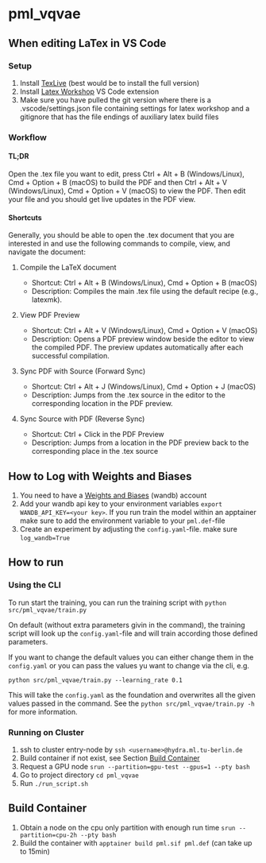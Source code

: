 # pml_vqvae

## When editing LaTex in VS Code

### Setup

1. Install [TexLive](https://www.tug.org/texlive/) (best would be to install the full version)
2. Install [Latex Workshop](https://marketplace.visualstudio.com/items?itemName=James-Yu.latex-workshop) VS Code extension
3. Make sure you have pulled the git version where there is a .vscode/settings.json file containing settings for latex workshop and a gitignore that has the file endings of auxiliary latex build files

### Workflow

#### TL;DR

Open the .tex file you want to edit, press Ctrl + Alt + B (Windows/Linux), Cmd + Option + B (macOS) to build the PDF and then Ctrl + Alt + V (Windows/Linux), Cmd + Option + V (macOS) to view the PDF. Then edit your file and you should get live updates in the PDF view.

#### Shortcuts

Generally, you should be able to open the .tex document that you are interested in and use the following commands to compile, view, and navigate the document:

1. Compile the LaTeX document
    - Shortcut: Ctrl + Alt + B (Windows/Linux), Cmd + Option + B (macOS)
    - Description: Compiles the main .tex file using the default recipe (e.g., latexmk).

1. View PDF Preview
    - Shortcut: Ctrl + Alt + V (Windows/Linux), Cmd + Option + V (macOS)
    - Description: Opens a PDF preview window beside the editor to view the compiled PDF. The preview updates automatically after each successful compilation.

1. Sync PDF with Source (Forward Sync)
    - Shortcut: Ctrl + Alt + J (Windows/Linux), Cmd + Option + J (macOS)
    - Description: Jumps from the .tex source in the editor to the corresponding location in the PDF preview.

1. Sync Source with PDF (Reverse Sync)
    - Shortcut: Ctrl + Click in the PDF Preview
    - Description: Jumps from a location in the PDF preview back to the corresponding place in the .tex source

## How to Log with Weights and Biases

1. You need to have a [Weights and Biases](https://wandb.ai/site/) (wandb) account
2. Add your wandb api key to your environment variables `export WANDB_API_KEY=<your key>`. If you run train the model within an apptainer make sure to add the environment variable to your `pml.def`-file
3. Create an experiment by adjusting the `config.yaml`-file. make sure `log_wandb=True`

## How to run

### Using the CLI

To run start the training, you can run the training script with
`python src/pml_vqvae/train.py`

On default (without extra parameters givin in the command), the training script will look up the `config.yaml`-file and will train according those defined parameters.

If you want to change the default values you can either change them in the `config.yaml` or you can pass the values yu want to change via the cli, e.g.

    python src/pml_vqvae/train.py --learning_rate 0.1

This will take the `config.yaml` as the foundation and overwrites all the given values passed in the command. See the `python src/pml_vqvae/train.py -h` for more information.

### Running on Cluster

1. ssh to cluster entry-node by `ssh <username>@hydra.ml.tu-berlin.de`
2. Build container if not exist, see Section [Build Container](#build-container)
3. Request a GPU node `srun --partition=gpu-test --gpus=1 --pty bash`
4. Go to project directory `cd pml_vqvae`
5. Run `./run_script.sh`

## Build Container
1. Obtain a node on the cpu only partition with enough run time `srun --partition=cpu-2h --pty bash`
2. Build the container with `apptainer build pml.sif pml.def` (can take up to 15min)
